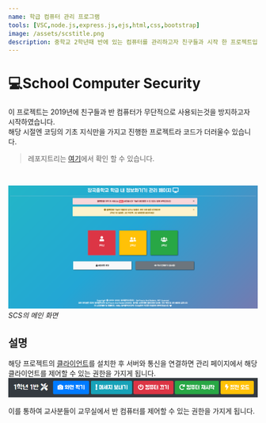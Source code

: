 ```yaml
---
name: 학급 컴퓨터 관리 프로그램
tools: [VSC,node.js,express.js,ejs,html,css,bootstrap]
image: /assets/scstitle.png
description: 중학교 2학년때 반에 있는 컴퓨터를 관리하고자 친구들과 시작 한 프로젝트입니다.
---
```


# 💻School Computer Security
이 프로젝트는 2019년에 친구들과 반 컴퓨터가 무단적으로 사용되는것을 방지하고자 시작하였습니다.  
해당 시절엔 코딩의 기초 지식만을 가지고 진행한 프로젝트라 코드가 더러울수 있습니다.
> 레포지트리는 [여기](https://github.com/softwareandguider/SchoolComputerSecurity)에서 확인 할 수 있습니다.

<br/>

![scstitle](/assets/scstitle.png)
*SCS의 메인 화면*

## 설명
해당 프로젝트의 [클라이언트](https://github.com/SoftWareAndGuider/SchoolComputerSecurity/tree/client-stable)를 설치한 후 서버와 통신을 연결하면 관리 페이지에서 해당 클라이언트를 제어할 수 있는 권한을 가지게 됩니다.
![scstitle](/assets/scscontrol.png)

이를 통하여 교사분들이 교무실에서 반 컴퓨터를 제어할 수 있는 권한을 가지게 됩니다.